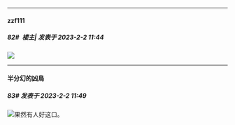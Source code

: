 
*****

####  zzf111  
##### 82#         楼主| 发表于 2023-2-2 11:44

<img src="https://p.sda1.dev/9/2ec097723097e6ebe3811037e9ba03a3/1675308796822413.png" referrerpolicy="no-referrer">

*****

####  半分幻的凶鳥  
##### 83#       发表于 2023-2-2 11:49

<img src="https://static.saraba1st.com/image/smiley/face2017/066.png" referrerpolicy="no-referrer">果然有人好这口。

